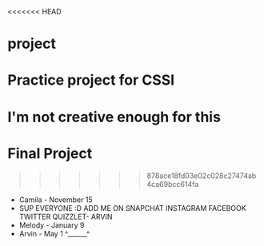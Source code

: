 <<<<<<< HEAD
# project
Practice project for CSSI
=======

# I'm not creative enough for this

# Final Project

>>>>>>> 878ace18fd03e02c028c27474ab4ca69bcc614fa

 * Camila - November 15
 * SUP EVERYONE :D ADD ME ON SNAPCHAT INSTAGRAM FACEBOOK TWITTER QUIZZLET- ARVIN
 * Melody - January 9
 * Arvin - May 1 ^______^
